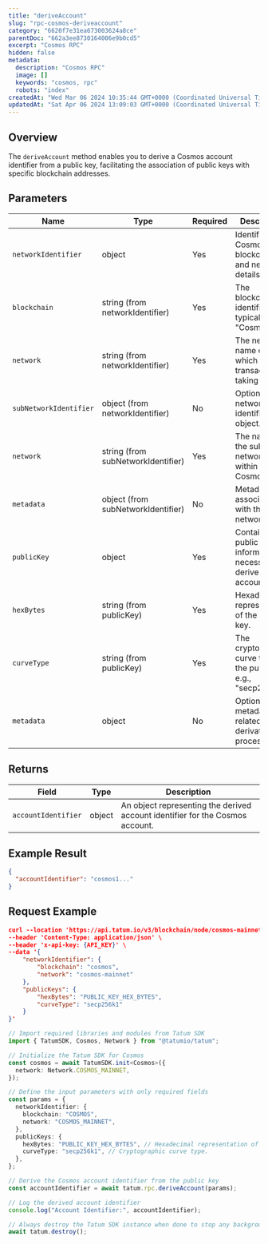 ```yaml
---
title: "deriveAccount"
slug: "rpc-cosmos-deriveaccount"
category: "6620f7e31ea673003624a8ce"
parentDoc: "662a3ee8730164006e9b0cd5"
excerpt: "Cosmos RPC"
hidden: false
metadata:
  description: "Cosmos RPC"
  image: []
  keywords: "cosmos, rpc"
  robots: "index"
createdAt: "Wed Mar 06 2024 10:35:44 GMT+0000 (Coordinated Universal Time)"
updatedAt: "Sat Apr 06 2024 13:09:03 GMT+0000 (Coordinated Universal Time)"
---
```


## Overview

The `deriveAccount` method enables you to derive a Cosmos account identifier from a public key, facilitating the association of public keys with specific blockchain addresses.

## Parameters

| Name                   | Type                               | Required | Description                                                          |
| ---------------------- | ---------------------------------- | -------- | -------------------------------------------------------------------- |
| `networkIdentifier`    | object                             | Yes      | Identifies the Cosmos blockchain and network details.                |
| `blockchain`           | string (from networkIdentifier)    | Yes      | The blockchain identifier, typically "Cosmos".                       |
| `network`              | string (from networkIdentifier)    | Yes      | The network name on which the transaction is taking place.           |
| `subNetworkIdentifier` | object (from networkIdentifier)    | No       | Optional sub-network identifier object.                              |
| `network`              | string (from subNetworkIdentifier) | Yes      | The name of the sub-network within Cosmos.                           |
| `metadata`             | object (from subNetworkIdentifier) | No       | Metadata associated with the sub-network.                            |
| `publicKey`            | object                             | Yes      | Contains the public key information necessary to derive the account. |
| `hexBytes`             | string (from publicKey)            | Yes      | Hexadecimal representation of the public key.                        |
| `curveType`            | string (from publicKey)            | Yes      | The cryptographic curve type of the public key, e.g., "secp256k1".   |
| `metadata`             | object                             | No       | Optional metadata related to the derivation process.                 |

## Returns

| Field               | Type   | Description                                                                   |
| ------------------- | ------ | ----------------------------------------------------------------------------- |
| `accountIdentifier` | object | An object representing the derived account identifier for the Cosmos account. |

## Example Result

```json
{
  "accountIdentifier": "cosmos1..."
}
```

## Request Example

```json
curl --location 'https://api.tatum.io/v3/blockchain/node/cosmos-mainnet/construction/derive' \
--header 'Content-Type: application/json' \
--header 'x-api-key: {API_KEY}' \
--data '{
    "networkIdentifier": {
        "blockchain": "cosmos",
        "network": "cosmos-mainnet"
    },
    "publicKeys": {
        "hexBytes": "PUBLIC_KEY_HEX_BYTES",
        "curveType": "secp256k1"
    }
}'
```
```typescript
// Import required libraries and modules from Tatum SDK
import { TatumSDK, Cosmos, Network } from "@tatumio/tatum";

// Initialize the Tatum SDK for Cosmos
const cosmos = await TatumSDK.init<Cosmos>({
  network: Network.COSMOS_MAINNET,
});

// Define the input parameters with only required fields
const params = {
  networkIdentifier: {
    blockchain: "COSMOS",
    network: "COSMOS_MAINNET",
  },
  publicKeys: {
    hexBytes: "PUBLIC_KEY_HEX_BYTES", // Hexadecimal representation of the public key.
    curveType: "secp256k1", // Cryptographic curve type.
  },
};

// Derive the Cosmos account identifier from the public key
const accountIdentifier = await tatum.rpc.deriveAccount(params);

// Log the derived account identifier
console.log("Account Identifier:", accountIdentifier);

// Always destroy the Tatum SDK instance when done to stop any background processes
await tatum.destroy();
```
